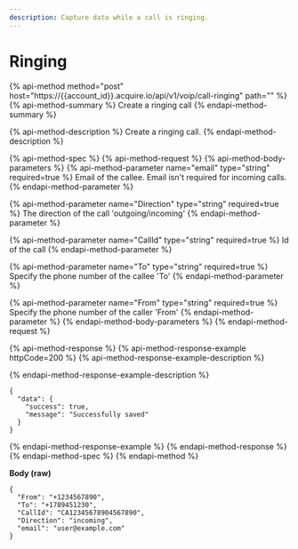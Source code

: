 ```yaml
---
description: Capture data while a call is ringing.
---
```


# Ringing

{% api-method method="post" host="https://{{account\_id}}.acquire.io/api/v1/voip/call-ringing" path="" %}
{% api-method-summary %}
Create a ringing call
{% endapi-method-summary %}

{% api-method-description %}
Create a ringing call. 
{% endapi-method-description %}

{% api-method-spec %}
{% api-method-request %}
{% api-method-body-parameters %}
{% api-method-parameter name="email" type="string" required=true %}
Email of the callee. Email isn't required for incoming calls.
{% endapi-method-parameter %}

{% api-method-parameter name="Direction" type="string" required=true %}
The direction of the call 'outgoing/incoming'
{% endapi-method-parameter %}

{% api-method-parameter name="CallId" type="string" required=true %}
Id of the call
{% endapi-method-parameter %}

{% api-method-parameter name="To" type="string" required=true %}
Specify the phone number of the callee 'To'
{% endapi-method-parameter %}

{% api-method-parameter name="From" type="string" required=true %}
Specify the phone number of the caller 'From'
{% endapi-method-parameter %}
{% endapi-method-body-parameters %}
{% endapi-method-request %}

{% api-method-response %}
{% api-method-response-example httpCode=200 %}
{% api-method-response-example-description %}

{% endapi-method-response-example-description %}

```
{
  "data": {
    "success": true,
    "message": "Successfully saved"
  }
}
```
{% endapi-method-response-example %}
{% endapi-method-response %}
{% endapi-method-spec %}
{% endapi-method %}

**Body \(raw\)**

```text
{
  "From": "+1234567890",
  "To": "+1789451230",
  "CallId": "CA12345678904567890",
  "Direction": "incoming",
  "email": "user@example.com"
}
```

